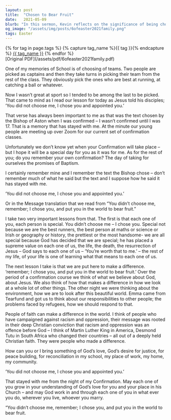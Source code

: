 ```yaml
---
layout: post
title:  "Chosen to Bear Fruit"
date:   2021-05-09
blurb: "In this sermon, Kevin reflects on the significance of being chosen by God, drawing from his personal experience of confirmation. He emphasizes that everyone is special in God's eyes, not because of their abilities or appearance, but because God has chosen them. He also highlights that we are put in this world to make a difference and bear fruit, using examples of influential figures who have made significant changes rooted in their Christian faith."
og_image: "/assets/img/posts/6ofeaster2021family.png"
tags: Easter
---    
```

<div class="tag-pills">
  {% for tag in page.tags %}
    {% capture tag_name %}{{ tag }}{% endcapture %}
    <a href="{{ site.baseurl }}/tag/{{ tag_name | slugify }}" class="tag-pill">{{ tag_name }}</a>
  {% endfor %}
</div>
[Original PDF](/assets/pdf/6ofeaster2021family.pdf)

One of my memories of School is of choosing of teams. Two people are picked as captains and then they take turns in picking their team from the rest of the class. They obviously pick the ones who are best at running, at catching a ball or whatever.

Now I wasn’t great at sport so I tended to be among the last to be picked. That came to mind as I read our lesson for today as Jesus told his disciples; ‘You did not choose me, I chose you and appointed you.’

That verse has always been important to me as that was the text chosen by the Bishop of Aston when I was confirmed – I wasn’t confirmed until I was 17. That is a memory that has stayed with me. At the minute our young people are meeting up over Zoom for our current set of confirmation classes.

Unfortunately we don’t know yet when your Confirmation will take place – but I hope it will be a special day for you as it was for me. As for the rest of you; do you remember your own confirmation? The day of taking for ourselves the promises of Baptism.

I certainly remember mine and I remember the text the Bishop chose – don’t remember much of what he said but the text and I suppose how he said it has stayed with me.

‘You did not choose me, I chose you and appointed you.’

Or in the Message translation that we read from “You didn’t choose me, remember; I chose you, and put you in the world to bear fruit.”

I take two very important lessons from that. The first is that each one of you, each person is special. You didn’t choose me – I chose you. Special not because we are the best runners, the best person at maths or science or Irish or geography or history, the prettiest or the most handsome- we are all special because God has decided that we are special; he has placed a supreme value on each one of us, the life, the death, the resurrection of Jesus – God says to each one of us – ‘You’re worth that to me.’ – the rest of my life, of your life is one of learning what that means to each one of us.

The next lesson I take is that we are put here to make a difference. ‘remember; I chose you, and put you in the world to bear fruit.’ Over the period of a confirmation course we think of what we believe about God, about Jesus. We also think of how that makes a difference in how we look at a whole lot of other things. The other night we were thinking about the environment, how we are to look after this beautiful world. Emma came from Tearfund and got us to think about our responsibilities to other people; the problems faced by refugees, how we should respond to that.

People of faith can make a difference in the world. I think of people who have campaigned against racism and oppression, their message was rooted in their deep Christian conviction that racism and oppression was an offence before God – I think of Martin Luther King in America, Desmond Tutu in South Africa who changed their countries – all out of a deeply held Christian faith. They were people who made a difference.

How can you or I bring something of God’s love, God’s desire for justice, for peace building, for reconciliation in my school, my place of work, my home, my community.

‘You did not choose me, I chose you and appointed you.’

That stayed with me from the night of my Confirmation. May each one of you grow in your understanding of God’s love for you and your place in his Church – and may God work in and through each one of you in what ever you do, wherever you live, whoever you marry.

“You didn’t choose me, remember; I chose you, and put you in the world to bear fruit.
